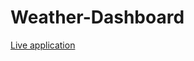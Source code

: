 # Weather-Dashboard

<p><a href="https://justinbrubaker7.github.io/Weather-Dashboard/">Live application</a></p>
